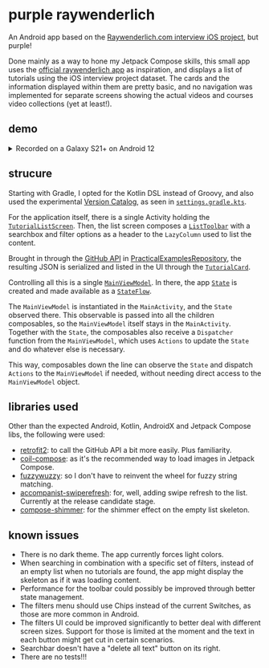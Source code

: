 # purple raywenderlich
An Android app based on the [Raywenderlich.com interview iOS project](https://github.com/raywenderlich/ios-interview/tree/master/Practical%20Example), but purple! 

Done mainly as a way to hone my Jetpack Compose skills, this small app uses the [official raywenderlich app](https://play.google.com/store/apps/details?id=com.razeware.emitron) as inspiration, and displays a list of tutorials using the iOS interview project dataset. The cards and the information displayed within them are pretty basic, and no navigation was implemented for separate screens showing the actual videos and courses video collections (yet at least!).

## demo

<details>
  <summary>Recorded on a Galaxy S21+ on Android 12</summary>

https://user-images.githubusercontent.com/29930410/149681830-abdeb34d-68c3-4b1c-a6df-d6e1362137c5.mp4

</details>

## strucure

Starting with Gradle, I opted for the Kotlin DSL instead of Groovy, and also used the experimental [Version Catalog](https://docs.gradle.org/current/userguide/platforms.html), as seen in [`settings.gradle.kts`](https://github.com/gabrielbunselmeyer/raywenderlich-compose/blob/main/settings.gradle.kts).

For the application itself, there is a single Activity holding the [`TutorialListScreen`](https://github.com/gabrielbunselmeyer/raywenderlich-compose/blob/main/app/src/main/java/com/gabrielbunselmeyer/raywenderlichcomposeviewer/ui/tutorialfeed/TutorialListScreen.kt). Then, the list screen composes a [`ListToolbar`](https://github.com/gabrielbunselmeyer/raywenderlich-compose/blob/main/app/src/main/java/com/gabrielbunselmeyer/raywenderlichcomposeviewer/ui/tutorialfeed/ListToolbar.kt) with a searchbox and filter options as a header to the `LazyColumn` used to list the content.

Brought in through the [GitHub API](https://docs.github.com/en/rest) in [PracticalExamplesRepository](https://github.com/gabrielbunselmeyer/raywenderlich-compose/blob/main/app/src/main/java/com/gabrielbunselmeyer/raywenderlichcomposeviewer/data/PracticalExamplesRepository.kt), the resulting JSON is serialized and listed in the UI through the [`TutorialCard`](https://github.com/gabrielbunselmeyer/raywenderlich-compose/blob/main/app/src/main/java/com/gabrielbunselmeyer/raywenderlichcomposeviewer/ui/tutorialfeed/TutorialCard.kt).

Controlling all this is a single [`MainViewModel`](https://github.com/gabrielbunselmeyer/raywenderlich-compose/blob/main/app/src/main/java/com/gabrielbunselmeyer/raywenderlichcomposeviewer/ui/MainViewModel.kt). In there, the app [`State`](https://github.com/gabrielbunselmeyer/raywenderlich-compose/blob/main/app/src/main/java/com/gabrielbunselmeyer/raywenderlichcomposeviewer/ui/State.kt) is created and made available as a [`StateFlow`](https://developer.android.com/kotlin/flow/stateflow-and-sharedflow).

The `MainViewModel` is instantiated in the `MainActivity`, and the `State` observed there. This observable is passed into all the children composables, so the `MainViewModel` itself stays in the `MainActivity`. Together with the `State`, the composables also receive a `Dispatcher` function from the `MainViewModel`, which uses `Actions` to update the `State` and do whatever else is necessary.

This way, composables down the line can observe the `State` and dispatch `Actions` to the `MainViewModel` if needed, without needing direct access to the `MainViewModel` object.

## libraries used
Other than the expected Android, Kotlin, AndroidX and Jetpack Compose libs, the following were used:
- [retrofit2](https://square.github.io/retrofit/): to call the GitHub API a bit more easily. Plus familiarity.
- [coil-compose](https://coil-kt.github.io/coil/compose/): as it's the recommended way to load images in Jetpack Compose.
- [fuzzywuzzy](https://github.com/willowtreeapps/fuzzywuzzy-kotlin): so I don't have to reinvent the wheel for fuzzy string matching.
- [accompanist-swiperefresh](https://github.com/google/accompanist/tree/main/swiperefresh): for, well, adding swipe refresh to the list. Currently at the release candidate stage.
- [compose-shimmer](https://github.com/kazemihabib/compose-shimmer): for the shimmer effect on the empty list skeleton.

## known issues
- There is no dark theme. The app currently forces light colors.
- When searching in combination with a specific set of filters, instead of an empty list when no tutorials are found, the app might display the skeleton as if it was loading content.
- Performance for the toolbar could possibly be improved through better state management.
- The filters menu should use Chips instead of the current Switches, as those are more common in Android. 
- The filters UI could be improved significantly to better deal with different screen sizes. Support for those is limited at the moment and the text in each button might get cut in certain scenarios.
- Searchbar doesn't have a "delete all text" button on its right.
- There are no tests!!!
